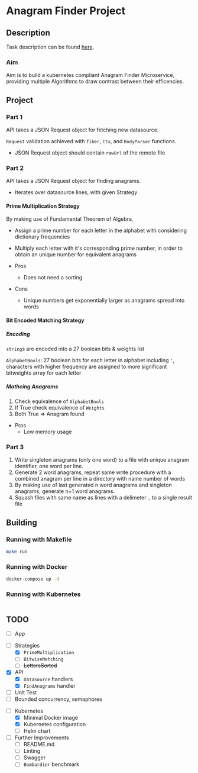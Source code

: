 # Anagram Finder Project

## Description

Task description can be found [here](Platform%20Engineer%20Case%20Description-Anagram.pdf).

### Aim

Aim is to build a kubernetes compliant Anagram Finder Microservice, providing multiple Algorithms to draw contrast between their efficencies.

## Project

### Part 1

API takes a JSON Request object for fetching new datasource.

`Request` validation achieved with `fiber`, `Ctx`, and `BodyParser` functions.

- JSON Request object should contain `rawUrl` of the remote file

### Part 2

API takes a JSON Request object for finding anagrams.

- Iterates over datasource lines, with given Strategy

#### Prime Multiplication Strategy

By making use of Fundamental Theorem of Algebra,

+ Assign a prime number for each letter in the alphabet with considering dictionary frequencies
+ Multiply each letter with it's corresponding prime number, in order to obtain an unique number for equivalent anagrams

+ Pros
  - Does not need a sorting
+ Cons
  - Unique numbers get exponentially larger as anagrams spread into words

#### Bit Encoded Matching Strategy

##### Encoding 
`string`s are encoded into a 27 boolean bits & weights list

`AlphabetBools`: 27 boolean bits for each letter in alphabet including `'`, characters with higher frequency are assigned to more significant bitweights array for each letter

##### Mathcing Anagrams
1. Check equivalence of `AlphabetBools`
2. If True check equivalence of `Weights`
3. Both True => Anagram found

+ Pros
  - Low memory usage

### Part 3

1. Write singleton anagrams (only one word) to a file with unique anagram identifier, one word per line.
2. Generate 2 word anagrams, repeat same write procedure with a combined anagram per line in a directory with name number of words
3. By making use of last generated n word anagrams and singleton anagrams, generate n+1 word anagrams.
4. Squash files with same name as lines with a delimeter `,` to a single result file

## Building

### Running with Makefile

```bash
make run
```

### Running with Docker

```bash
docker-compose up -d
```

### Running with Kubernetes

```bash

```

## TODO

- [ ] App
 + [ ] Strategies
   - [x] `PrimeMultiplication`
   - [ ] `BitwiseMatching`
   - [ ] ~~LettersSorted~~
 + [x] API
   - [x] `DataSource` handlers
   - [x] `FindAnagrams` handler
 + [ ] Unit Test
 + [ ] Bounded concurrency, semaphores
- [ ] Kubernetes
  + [x] Minimal Docker image
  + [x] Kubernetes configuration
  + [ ] Helm chart
- [ ] Further Improvements
  + [ ] README.md
  + [ ] Linting
  + [ ] Swagger
  + [ ] `Bombardier` benchmark